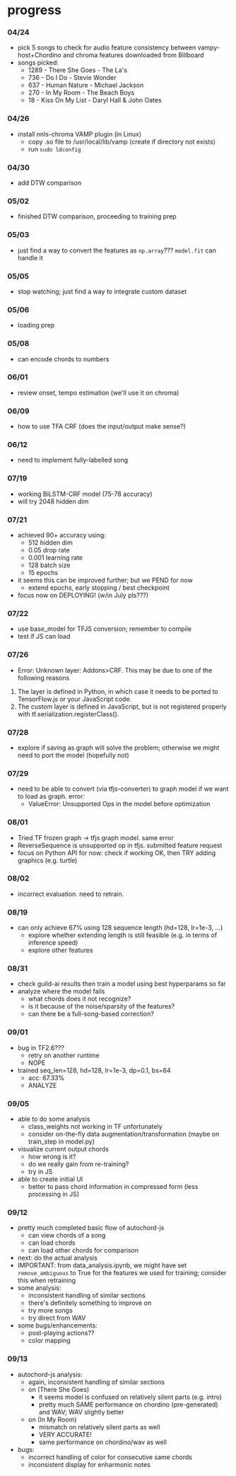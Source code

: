 # progress

### 04/24

- pick 5 songs to check for audio feature consistency between vampy-host+Chordino and chroma features downloaded from Billboard
- songs picked:
	- 1289 - There She Goes - The La's
	- 736 - Do I Do - Stevie Wonder
	- 637 - Human Nature - Michael Jackson
	- 270 - In My Room - The Beach Boys
	- 18 - Kiss On My List - Daryl Hall & John Oates

### 04/26

- install nnls-chroma VAMP plugin (in Linux)
	- copy .so file to /usr/local/lib/vamp (create if directory not exists)
	- run `sudo ldconfig`

### 04/30

- add DTW comparison

### 05/02

- finished DTW comparison, proceeding to training prep

### 05/03

- just find a way to convert the features as `np.array`??? `model.fit` can handle it

### 05/05

- stop watching; just find a way to integrate custom dataset

### 05/06

- loading prep

### 05/08

- can encode chords to numbers

### 06/01

- review onset, tempo estimation (we'll use it on chroma)

### 06/09

- how to use TFA CRF (does the input/output make sense?)

### 06/12

- need to implement fully-labelled song

### 07/19

- working BiLSTM-CRF model (75-78 accuracy)
- will try 2048 hidden dim

### 07/21

- achieved 90+ accuracy using:
	- 512 hidden dim
	- 0.05 drop rate
	- 0.001 learning rate
	- 128 batch size
	- 15 epochs
- it seems this can be improved further; but we PEND for now
	- extend epochs, early stopping / best checkpoint
- focus now on DEPLOYING! (w/in July pls???)

### 07/22

- use base_model for TFJS conversion; remember to compile
- test if JS can load

### 07/26

- Error: Unknown layer: Addons>CRF. This may be due to one of the following reasons
1. The layer is defined in Python, in which case it needs to be ported to TensorFlow.js or your JavaScript code.
2. The custom layer is defined in JavaScript, but is not registered properly with tf.serialization.registerClass().

### 07/28

- explore if saving as graph will solve the problem; otherwise we might need to port the model (hopefully not)

### 07/29

- need to be able to convert (via tfjs-converter) to graph model if we want to load as graph. error:
	- ValueError: Unsupported Ops in the model before optimization

### 08/01

- Tried TF frozen graph -> tfjs graph model. same error
- ReverseSequence is unsupported op in tfjs. submitted feature request
- focus on Python API for now: check if working OK, then TRY adding graphics (e.g. turtle)

### 08/02

- incorrect evaluation. need to retrain.

### 08/19

- can only achieve 67% using 128 sequence length (hd=128, lr=1e-3, ...)
	- explore whether extending length is still feasible (e.g. in terms of inference speed)
	- explore other features

### 08/31

- check guild-ai results then train a model using best hyperparams so far
- analyze where the model fails
	- what chords does it not recognize?
	- is it because of the noise/sparsity of the features?
	- can there be a full-song-based correction?

### 09/01

- bug in TF2.6???
	- retry on another runtime
	- NOPE
- trained seq_len=128, hd=128, lr=1e-3, dp=0.1, bs=64
	- acc: 67.33%
	- ANALYZE

### 09/05

- able to do some analysis
	- class_weights not working in TF unfortunately
	- consider on-the-fly data augmentation/transformation (maybe on train_step in model.py)
- visualize current output chords
	- how wrong is it?
	- do we really gain from re-training?
	- try in JS
- able to create initial UI
	- better to pass chord information in compressed form (less processing in JS)

### 09/12

- pretty much completed basic flow of autochord-js
	- can view chords of a song
	- can load chords
	- can load other chords for comparison
- next: do the actual analysis
- IMPORTANT: from data_analysis.ipynb, we might have set `remove_ambiguous` to True for the features we used for training; consider this when retraining
- some analysis:
	- inconsistent handling of similar sections
	- there's definitely something to improve on
	- try more songs
	- try direct from WAV
- some bugs/enhancements:
	- post-playing actions??
	- color mapping

### 09/13

- autochord-js analysis:
	- again, inconsistent handling of similar sections
	- on (There She Goes)
		- it seems model is confused on relatively silent parts (e.g. intro)
		- pretty much SAME performance on chordino (pre-generated) and WAV; WAV slightly better
	- on (In My Room)
		- mismatch on relatively silent parts as well
		- VERY ACCURATE!
		- same performance on chordino/wav as well
- bugs:
	- incorrect handling of color for consecutive same chords
	- inconsistent display for enharmonic notes